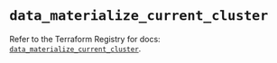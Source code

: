 # `data_materialize_current_cluster`

Refer to the Terraform Registry for docs: [`data_materialize_current_cluster`](https://registry.terraform.io/providers/materializeinc/materialize/0.9.1/docs/data-sources/current_cluster).
